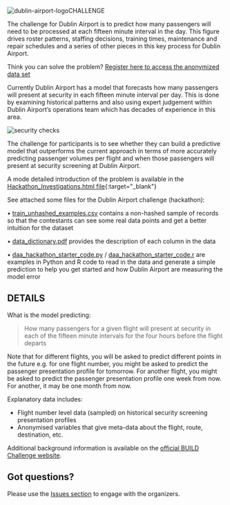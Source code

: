 ![dublin-airport-logo](https://www.dublinairport.com/DublinAirportTheme/css/imgs/dublin_airport_logo.png?raw=true)CHALLENGE

The challenge for Dublin Airport is to predict how many passengers will need to be processed at each fifteen minute interval in the day. This figure drives roster patterns, staffing decisions, training times, maintenance and repair schedules and a series of other pieces in this key process for Dublin Airport.

Think you can solve the problem? [Register here to access the anonymized data set](https://ti.to/hackathon-conference/travel-meets-big-data/)

Currently Dublin Airport has a model that forecasts how many passengers will present at security in each fifteen minute interval per day. This is done by examining historical patterns and also using expert judgement within Dublin Airport’s operations team which has decades of experience in this area.

![security checks](http://www.futuretravelexperience.com/wp-content/uploads/2016/03/NL110316-dublin-airport.jpg?raw=true)

The challenge for participants is to see whether they can build a predictive model that outperforms the current approach in terms of more accurately predicting passenger volumes per flight and when those passengers will present at security screening at Dublin Airport.

A mode detailed introduction of the problem is available in the [Hackathon_Investigations.html file](http://entanon.com/build/dublin-airport-challenge/){:target="_blank"}

See attached some files for the Dublin Airport challenge (hackathon):

•	[train_unhashed_examples.csv](train_unhashed_examples.csv) contains a non-hashed sample of records so that the contestants can see some real data points and get a better intuition for the dataset

•	[data_dictionary.pdf](data_dictionary.pdf) provides the description of each column in the data

•	[daa_hackathon_starter_code.py](daa_hackathon_starter_code.py) / [daa_hackathon_starter_code.r](daa_hackathon_starter_code.r) are examples in Python and R code to read in the data and generate a simple prediction to help you get started and how Dublin Airport are measuring the model error

## DETAILS

What is the model predicting:

> How many passengers for a given flight will present at security in each of the fifteen minute intervals for the four hours before the flight departs

Note that for different flights, you will be asked to predict different points in the future e.g. for one flight number, you might be asked to predict the passenger presentation profile for tomorrow. For another flight, you might be asked to predict the passenger presentation profile one week from now. For another, it may be one month from now.

Explanatory data includes:

- Flight number level data (sampled) on historical security screening presentation profiles
- Anonymised variables that give meta-data about the flight, route, destination, etc.

Additional background information is available on the [official BUILD Challenge website](http://entanon.com/build/challenge-dublin-airport-an-efficient-experience-at-security-screening/).

## Got questions?

Please use the [Issues section](https://github.com/rapidanalytics/Dublin-Airport-Challenge/issues) to engage with the organizers.
 

